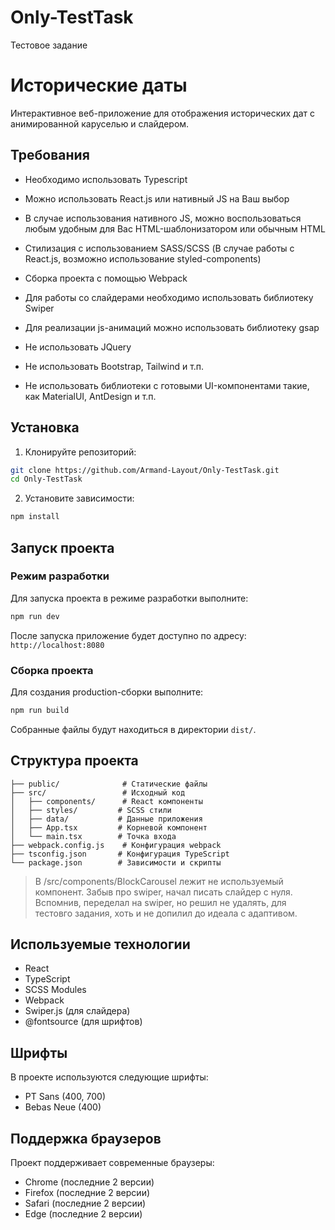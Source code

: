 # Only-TestTask
Тестовое задание

# Исторические даты

Интерактивное веб-приложение для отображения исторических дат с анимированной каруселью и слайдером.

## Требования

- Необходимо использовать Typescript
- Можно использовать React.js или нативный JS на Ваш выбор
- В случае использования нативного JS, можно воспользоваться любым удобным для Вас HTML-шаблонизатором или обычным HTML
- Стилизация с использованием SASS/SCSS (В случае работы с React.js, возможно использование styled-components)
- Сборка проекта с помощью Webpack
- Для работы со слайдерами необходимо использовать библиотеку Swiper
- Для реализации js-анимаций можно использовать библиотеку gsap

- Не использовать JQuery
- Не использовать Bootstrap, Tailwind и т.п.
- Не использовать библиотеки с готовыми UI-компонентами такие, как MaterialUI, AntDesign и т.п.

## Установка

1. Клонируйте репозиторий:
```bash
git clone https://github.com/Armand-Layout/Only-TestTask.git 
cd Only-TestTask
```

2. Установите зависимости:
```bash
npm install
```

## Запуск проекта

### Режим разработки

Для запуска проекта в режиме разработки выполните:
```bash
npm run dev
```

После запуска приложение будет доступно по адресу: `http://localhost:8080`

### Сборка проекта

Для создания production-сборки выполните:
```bash
npm run build
```

Собранные файлы будут находиться в директории `dist/`.

## Структура проекта

```
├── public/              # Статические файлы
├── src/                 # Исходный код
│   ├── components/      # React компоненты
│   ├── styles/         # SCSS стили
│   ├── data/           # Данные приложения
│   ├── App.tsx         # Корневой компонент
│   └── main.tsx        # Точка входа
├── webpack.config.js    # Конфигурация webpack
├── tsconfig.json       # Конфигурация TypeScript
└── package.json        # Зависимости и скрипты
```

> В /src/components/BlockCarousel лежит не используемый компонент. Забыв про swiper, начал писать слайдер с нуля. Вспомнив, переделал на swiper, но решил не удалять, для тестовго задания, хоть и не допилил до идеала с адаптивом.

## Используемые технологии

- React
- TypeScript
- SCSS Modules
- Webpack
- Swiper.js (для слайдера)
- @fontsource (для шрифтов)

## Шрифты

В проекте используются следующие шрифты:
- PT Sans (400, 700)
- Bebas Neue (400)

## Поддержка браузеров

Проект поддерживает современные браузеры:
- Chrome (последние 2 версии)
- Firefox (последние 2 версии)
- Safari (последние 2 версии)
- Edge (последние 2 версии)
